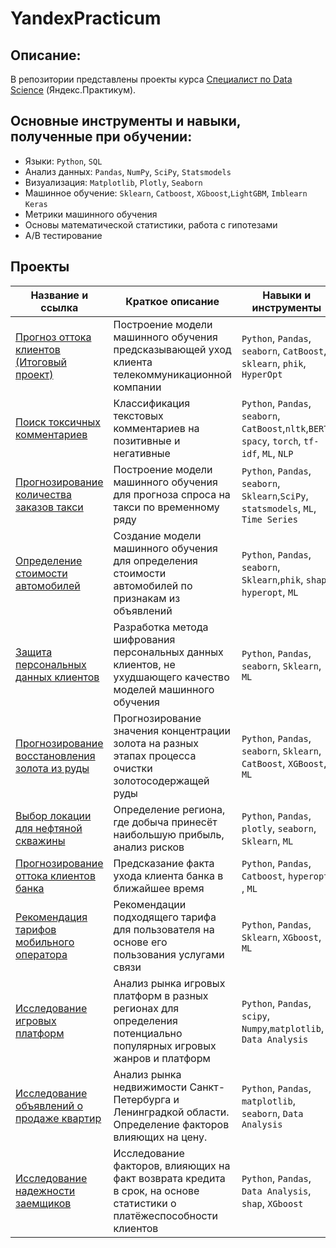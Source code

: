 # YandexPracticum
## Описание:
В репозитории представлены проекты курса [Специалист по Data Science](https://practicum.yandex.ru/data-scientist/) (Яндекс.Практикум).
## Основные инструменты и навыки, полученные при обучении:
* Языки: `Python`, `SQL`
* Анализ данных: `Pandas`, `NumPy`, `SciPy`, `Statsmodels`
* Визуализация: `Matplotlib`, `Plotly`, `Seaborn` 
* Машинное обучение: `Sklearn`, `Catboost`, `XGboost`,`LightGBM`, `Imblearn` `Keras`
* Метрики машинного обучения
* Основы математической статистики, работа с гипотезами
* A/B тестирование

## Проекты
| Название и ссылка | Краткое описание | Навыки и инструменты |  
|---|---|---|
| [Прогноз оттока клиентов (Итоговый проект)](12.%20Прогноз%20оттока%20клиентов%20(Итоговый%20проект)) | Построение модели машинного обучения предсказывающей уход клиента телекоммуникационной компании   | `Python`, `Pandas`, `seaborn`, `CatBoost`, `sklearn`, `phik`, `HyperOpt` |
| [Поиск токсичных комментариев](11.%20Токсичные%20комментарии) | Классификация текстовых комментариев на позитивные и негативные | `Python`, `Pandas`, `seaborn`, `CatBoost`,`nltk`,`BERT`, `spacy`, `torch`, `tf-idf`,  `ML`, `NLP` |
| [Прогнозирование количества заказов такси](10.%20Прогнозирование%20заказов%20такси) | Построение модели машинного обучения для прогноза спроса на такси по временному ряду | `Python`, `Pandas`, `seaborn`, `Sklearn`,`SciPy`, `statsmodels`, `ML`, `Time Series` |
| [Определение стоимости автомобилей](09.%20Определение%20стоимости%20автомобилей) | Создание модели машинного обучения для определения стоимости автомобилей по признакам из объявлений | `Python`, `Pandas`, `seaborn`, `Sklearn`,`phik`, `shap`, `hyperopt`, `ML` |
| [Защита персональных данных клиентов](08.%20Защита%20персональных%20данных%20клиентов) |Разработка метода шифрования персональных данных клиентов, не ухудшающего качество моделей машинного обучения | `Python`, `Pandas`, `seaborn`, `Sklearn`, `ML` |
| [Прогнозирование восстановления золота из руды](07.%20Исследование%20техпроцесса%20обогащения%20золота) |Прогнозирование значения концентрации золота на разных этапах процесса очистки золотосодержащей руды | `Python`, `Pandas`, `seaborn`, `Sklearn`, `CatBoost`, `XGBoost`, `ML` |
| [Выбор локации для нефтяной скважины](06.%20Выбор%20локации%20для%20скважины) |Определение региона, где добыча принесёт наибольшую прибыль, анализ рисков | `Python`, `Pandas`, `plotly`, `seaborn`, `Sklearn`, `ML` |
| [Прогнозирование оттока клиентов банка](05.%20Отток%20клиентов%20из%20банка) |Предсказание факта ухода клиента банка в ближайшее время | `Python`, `Pandas`, `Catboost`, `hyperopt` , `ML` |
| [Рекомендация тарифов мобильного оператора](04.%20Рекомендация%20тарифов) |Рекомендации подходящего тарифа для пользователя на основе его пользования услугами связи | `Python`, `Pandas`, `Sklearn`, `XGboost`, `ML` |
| [Исследование игровых платформ](03.%20Исследование%20игр) |Анализ рынка игровых платформ в разных регионах для определения потенциально популярных игровых жанров и платформ | `Python`, `Pandas`, `scipy`, `Numpy`,`matplotlib`, `Data Analysis` |
| [Исследование объявлений о продаже квартир](02.%20Исследование%20объявлений%20о%20продаже%20квартир) |Анализ рынка недвижимости Санкт-Петербурга и Ленинградкой области. Определение факторов влияющих на цену. | `Python`, `Pandas`, `matplotlib`, `seaborn`, `Data Analysis` |
| [Исследование надежности заемщиков](01.%20Исследование%20надежности%20заемщиков) | Исследование факторов, влияющих на факт возврата кредита в срок, на основе статистики о платёжеспособности клиентов | `Python`, `Pandas`, `Data Analysis`, `shap`, `XGboost` |
